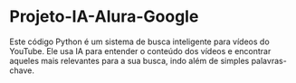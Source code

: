 # Projeto-IA-Alura-Google
Este código Python é um sistema de busca inteligente para vídeos do YouTube. Ele usa IA para entender o conteúdo dos vídeos e encontrar aqueles mais relevantes para a sua busca, indo além de simples palavras-chave.
